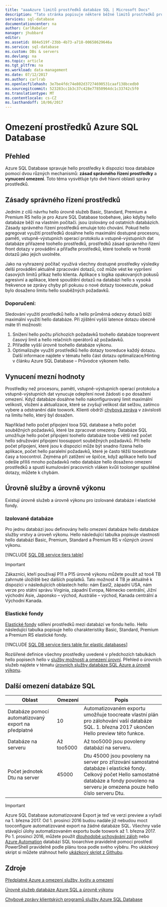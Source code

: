 ```yaml
---
title: "aaaAzure limitů prostředků databáze SQL | Microsoft Docs"
description: "Tato stránka popisuje některé běžné limitů prostředků pro databázi SQL Azure."
services: sql-database
documentationcenter: na
author: CarlRabeler
manager: jhubbard
editor: 
ms.assetid: 884e519f-23bb-4b73-a718-00658629646a
ms.service: sql-database
ms.custom: DBs & servers
ms.devlang: na
ms.topic: article
ms.tgt_pltfrm: na
ms.workload: data-management
ms.date: 07/12/2017
ms.author: carlrab
ms.openlocfilehash: 3e7be4fdc74e802d37274690531caaf138bcedb0
ms.sourcegitcommit: 523283cc1b3c37c428e77850964dc1c33742c5f0
ms.translationtype: MT
ms.contentlocale: cs-CZ
ms.lasthandoff: 10/06/2017
---
```

# <a name="azure-sql-database-resource-limits"></a>Omezení prostředků Azure SQL Database
## <a name="overview"></a>Přehled
Azure SQL Database spravuje hello prostředky k dispozici tooa databáze pomocí dvou různých mechanismů: **zásad správného řízení prostředky** a **vynucení omezení**. Toto téma vysvětluje tyto dvě hlavní oblasti správy prostředků.

## <a name="resource-governance"></a>Zásady správného řízení prostředků
Jedním z cílů návrhu hello úrovně služeb Basic, Standard, Premium a Premium RS hello je pro Azure SQL Database toobehave, jako kdyby hello databáze běží na vlastním počítači. jsou izolovány od ostatních databázích. Zásady správného řízení prostředků emuluje toto chování. Pokud hello agregovat využití prostředků dosáhne hello maximální dostupné procesoru, paměti, vstupně-výstupních operací protokolu a vstupně-výstupních dat databáze přiřazené toohello prostředků, prostředků zásad správného řízení front dotazy v provádění a přiřaďte prostředků, které toohello ve frontě dotazů jako jejich uvolněte.

Jako na vyhrazený počítač využívá všechny dostupné prostředky výsledky delší provádění aktuálně zpracování dotazů, což může vést ke vypršení časových limitů příkaz hello klienta. Aplikace s logika opakovaných pokusů agresivní a aplikace, které spouštění dotazů na databázi hello s vysoká frekvence se zprávy chyby při pokusu o nové dotazy tooexecute, pokud bylo dosaženo limitu hello souběžných požadavků.

### <a name="recommendations"></a>Doporučení:
Sledování využití prostředků hello a hello průměrná odezvy dotazů blíží maximální využití hello databáze. Při zjištění vyšší latence dotazu obecně máte tři možnosti:

1. Snížení hello počtu příchozích požadavků toohello databáze tooprevent časový limit a hello relačních operátorů až požadavků.
2. Přiřadíte vyšší úrovně toohello databáze výkonu.
3. Optimalizujte využití prostředků hello dotazy tooreduce každý dotazu. Další informace najdete v tématu hello část dotazu optimalizace/Hinting v článku Azure SQL Database – Průvodce výkonem hello.

## <a name="enforcement-of-limits"></a>Vynucení mezní hodnoty
Prostředky než procesoru, paměti, vstupně-výstupních operací protokolu a vstupně-výstupních dat vynucuje odepření nové žádosti o po dosažení omezení. Když databáze dosáhne hello nakonfigurovaný limit maximální velikosti, vložení a aktualizace, které se zvyšují velikost dat selžou, zatímco vybere a odstranění dále toowork. Klienti obdrží [chybová zpráva](sql-database-develop-error-messages.md) v závislosti na limitu hello, který byl dosažen.

Například hello počet připojení tooa SQL database a hello počet souběžných požadavků, které lze zpracovat omezeny. Databáze SQL umožňuje hello počet připojení toohello databáze toobe větší než počet hello sdružování připojení toosupport souběžných požadavků. Při hello počet připojení, které jsou k dispozici může být snadno řízena hello aplikace, počet hello paralelní požadavků, které je často těžší tooestimate časy a toocontrol. Zejména při zatížení ve špičce, když aplikace hello buď odešle příliš mnoho požadavků nebo databáze hello dosaženo omezení prostředků a spustí kumulování pracovních vláken kvůli toolonger spuštěné dotazy, můžete k chybám.

## <a name="service-tiers-and-performance-levels"></a>Úrovně služby a úrovně výkonu
Existují úrovně služeb a úrovně výkonu pro izolované databáze i elastické fondy.

### <a name="single-databases"></a>Izolované databáze
Pro jednu databázi jsou definovány hello omezení databáze hello databáze služby vrstvy a úroveň výkonu. Hello následující tabulka popisuje vlastnosti hello databází Basic, Premium, Standard a Premium RS v různých úrovní výkonu.

[!INCLUDE [SQL DB service tiers table](../../includes/sql-database-service-tiers-table.md)]

> [!IMPORTANT]
> Zákazníci, kteří používají P11 a P15 úrovně výkonu můžete použít až too4 TB zahrnuté úložiště bez dalších poplatků. Tato možnost 4 TB je aktuálně k dispozici v následujících oblastech hello: nám East2, západní USA, nám verze pro státní správu Virginia, západní Evropa, Německo centrální, Jižní východní Asie, Japonsko – východ, Austrálie – východ, Kanada centrální a Východní Kanada.
>

### <a name="elastic-pools"></a>Elastické fondy
[Elastické fondy](sql-database-elastic-pool.md) sdílení prostředků mezi databází ve fondu hello. Hello následující tabulka popisuje hello charakteristiky Basic, Standard, Premium a Premium RS elastické fondy.

[!INCLUDE [SQL DB service tiers table for elastic databases](../../includes/sql-database-service-tiers-table-elastic-pools.md)]

Rozšířené definice všechny prostředky uvedené v předchozích tabulkách hello popisech hello v [služby možnosti a omezení úrovní](sql-database-performance-guidance.md#service-tier-capabilities-and-limits). Přehled o úrovních služeb najdete v tématu [úrovních služby databáze SQL Azure a úrovně výkonu](sql-database-service-tiers.md).

## <a name="other-sql-database-limits"></a>Další omezení databáze SQL
| Oblast | Omezení | Popis |
| --- | --- | --- |
| Databáze pomocí automatizovaný export na předplatné |10 |Automatizovaném exportu umožňuje toocreate vlastní plán pro zálohování vaší databáze SQL. 1. března 2017 ukončen Hello preview této funkce.  |
| Databáze na serveru |Až too5000 |Až too5000 jsou povoleny databází na serveru. |
| Počet jednotek Dtu na server |45000 |Dtu 45000 jsou povoleny na server pro zřizování samostatné databáze i elastické fondy. Celkový počet Hello samostatné databáze a fondy povoleno na serveru je omezena pouze hello číslo serveru Dtu.  

> [!IMPORTANT]
> Azure SQL Database automatizované Export je teď ve verzi preview a vyřadí na 1. března 2017. Od 1. prosinci 2016 budou nadále již nebudou moct tooconfigure automatizované export na žádné databáze SQL. Všechny vaše stávající úlohy automatizovaném exportu bude toowork až 1. března 2017. Po 1. prosinci 2016, můžete použít [dlouhodobé uchovávání záloh](sql-database-long-term-retention.md) nebo [Azure Automation](../automation/automation-intro.md) databází SQL tooarchive pravidelně pomocí prostředí PowerShell pravidelně podle plánu tooa podle svého výběru. Pro ukázkový skript si můžete stáhnout hello [ukázkový skript z Githubu](https://github.com/Microsoft/sql-server-samples/tree/master/samples/manage/azure-automation-automated-export).
>


## <a name="resources"></a>Zdroje
[Předplatné Azure a omezení služby, kvóty a omezení](../azure-subscription-service-limits.md)

[Úrovně služeb databáze Azure SQL a úrovně výkonu](sql-database-service-tiers.md)

[Chybové zprávy klientských programů služby Azure SQL Database](sql-database-develop-error-messages.md)

